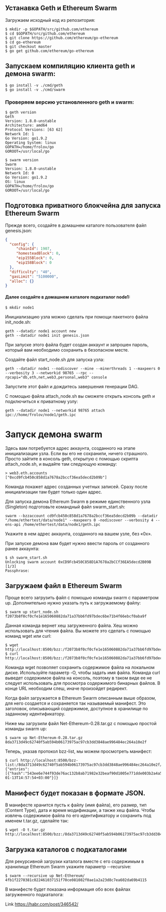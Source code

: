 ## Устанавка Geth и Ethereum Swarm

Загружаем исходный код из репозитория:

```
$ mkdir -p $GOPATH/src/github.com/ethereum
$ cd $GOPATH/src/github.com/ethereum
$ git clone https://github.com/ethereum/go-ethereum
$ cd go-ethereum
$ git checkout master
$ go get github.com/ethereum/go-ethereum
```

## Запускаем компиляцию клиента geth и демона swarm:

```
$ go install -v ./cmd/geth
$ go install -v ./cmd/swarm
```

### Проверяем версию установленного geth и swarm:

```
$ geth version
Geth
Version: 1.8.0-unstable
Architecture: amd64
Protocol Versions: [63 62]
Network Id: 1
Go Version: go1.9.2
Operating System: linux
GOPATH=/home/frolov/go
GOROOT=/usr/local/go

$ swarm version
Swarm
Version: 1.8.0-unstable
Network Id: 0
Go Version: go1.9.2
OS: linux
GOPATH=/home/frolov/go
GOROOT=/usr/local/go
```


## Подготовка приватного блокчейна для запуска Ethereum Swarm

Прежде всего, создайте в домашнем каталоге пользователя файл genesis.json:
```json
{
  "config": {
     "chainId": 1907,
     "homesteadBlock": 0,
     "eip155Block": 0,
     "eip158Block": 0
  },
  "difficulty": "40",
  "gasLimit": "5100000",
  "alloc": {}
}
```

#### Далее создайте в домашнем каталоге подкаталог node1:

```
$ mkdir node1
```

Инициализацию узла можно сделать при помощи пакетного файла init_node.sh:

```
geth --datadir node1 account new
geth --datadir node1 init genesis.json
```

При запуске этого файла будет создан аккаунт и запрошен пароль, который вам необходимо сохранить в безопасном месте.

Создайте файл start_node.sh для запуска узла:
```
geth --datadir node1 --nodiscover --mine --minerthreads 1 --maxpeers 0 --verbosity 3 --networkid 98765 --rpc --rpcapi="db,eth,net,web3,personal,web3" console
```

Запустите этот файл и дождитесь завершения генерации DAG.

С помощью файла attach_node.sh вы сможете открыть консоль geth и подключиться к приватному узлу:
```
geth --datadir node1 --networkid 98765 attach ipc://home/frolov/node1/geth.ipc
```


# Запуск демона swarm

Здесь вам потребуется адрес аккаунта, созданного на этапе инициализации узла. Если вы его не сохранили, ничего страшного. Просто зайтите в консоль geth, открытую с помощью скрипта attach_node.sh, и выдайте там следующую команду:

```
> web3.eth.accounts
["0xcd9fcb450c858d1a7678a2bccf36ea5decd2b09b"]
```

Команда покажет адрес созданных учетных записей. Сразу после инициализации там будет только один адрес.

Для запуска демона Ethereum Swarm в режиме единственного узла (Singleton) подготовьте командный файл swarm_start.sh:

```
swarm --bzzaccount cd9fcb450c858d1a7678a2bccf36ea5decd2b09b --datadir "/home/ethertest/data/node1" --maxpeers 0 -nodiscover --verbosity 4 --ens-api /home/ethertest/data/node1/geth.ipc
```

Укажите в нем адрес аккаунта, созданного на вашем узле, без «0x».

При запуске демона вам будет нужно ввести пароль от созданного ранее аккаунта:
```
$ sh swarm_start.sh
Unlocking swarm account 0xCD9Fcb450C858D1A7678a2bCCf36EA5decd2B09B [1/3]
Passphrase:
```

## Загружаем файл в Ethereum Swarm

Проще всего загрузить файл с помощью команды swarm с параметром up. Дополнительно нужно указать путь к загружаемому файлу:

```
$ swarm up start_node.sh
f2073b8f0cf0cfe1e165060882da71a37bb6fd97bdec6be71b4f66ebcf0aba9f
```

Данная команда вернет хеш загруженного файла. Хеш можно использовать для чтения файла. Вы можете это сделать с помощью команд wget или curl:

```
$ wget http://localhost:8500/bzz:/f2073b8f0cf0cfe1e165060882da71a37bb6fd97bdec6be71b4f66ebcf0aba9f/
$ curl http://localhost:8500/bzz:/f2073b8f0cf0cfe1e165060882da71a37bb6fd97bdec6be71b4f66ebcf0aba9f/
```


Команда wget позволяет сохранить содержимое файла на локальном диске. Используйте параметр -O, чтобы задать имя файла. Команда curl выведет содержимое файла на консоль, поэтому в таком виде ее не следует использовать для просмотра содержимого бинарных файлов. В конце URL необходим слеш, иначе произойдет редирект.

Когда файл загружается в Ethereum Swarm описанным выше образом, для него создается и сохраняется так называемый манифест. Это заголовок, описывающий содержимое, доступное в хранилище по заданному идентификатору.

Ниже мы загрузили файл Net-Ethereum-0.28.tar.gz с помощью простой команды swarm up:

```
$ swarm up Net-Ethereum-0.28.tar.gz
8da3713d49c62740f5ab594b06173975ac97cb3dd3848ae996484ec264a10e2f
```

Теперь, указав протокол bzz-list, мы можем просмотреть манифест:

```
$ curl http://localhost:8500/bzz-list:/8da3713d49c62740f5ab594b06173975ac97cb3dd3848ae996484ec264a10e2f/
{"entries":[{"hash":"543ee6e744f93de76ac132b8ab71982e32beaf90d1005e771dde003b2a4a54c3","path":"/","contentType":"application/gzip","mode":420,"size":12403,"mod_time":"2018-01-13T14:57:54+03:00"}]}
```

## Манифест будет показан в формате JSON.
В манифесте хранится пусть к файлу (имя файла), его размер, тип (Content Type), дата и время модификации, а также хеш файла.
Чтобы извлечь содержимое файла по его идентификатору и сохранить под именем t.tar.gz, сделайте так:

```
$ wget -O t.tar.gz http://localhost:8500/bzz:/8da3713d49c62740f5ab594b06173975ac97cb3dd3848ae996484ec264a10e2f/ 
```



## Загрузка каталогов с подкаталогами

Для рекурсивной загрузки каталога вместе с его содержимым в хранилище Ethereum Swarm укажите параметр --recursive:

```
$ swarm --recursive up Net-Ethereum/
4fb1f2270381c022461037151f70ce081082f0ae1a2a23d8c7ea602da69b4115
```

В манифесте будет показана информация обо всех файлах загруженного подкаталога:

Link
https://habr.com/post/346542/
